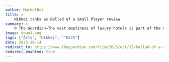 ```yaml
---
author: MarketBot
title: >
    Nikkei tanks as Ballad of a Small Player review
summary: >
    © The Guardian—The vast emptiness of luxury hotels is part of the mystery and spectacle of Edward Berger’s intriguing if static and overwrought psychological drama-thriller; it is about a desperate chancer and gambling addict, faced with the metaphysical crisis of renewing or annulling his existence by staking everything on a single bet. Screenwriter Rowan Joffe adapts the 2014 novel by Lawrence Osborne, whose title is ironic. He would not have these problems if he really was a small player. He is a big player and a big loser, although his smallness comes through in other ways.
image: down1.png
tags: ["Arts", "Nikkei", "^N225"]
date: 2025-10-14
redirect_to: https://www.theguardian.com/film/2025/oct/15/ballad-of-a-small-player-review-colin-farrell-seeks-redemption-in-edward-bergers-high-stakes-gambling-yarn
redirect_enabled: true
---
```

